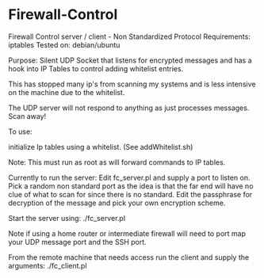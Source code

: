 # Firewall-Control
Firewall Control server / client   - Non Standardized Protocol
Requirements:  iptables 
Tested on: debian/ubuntu 

Purpose: Silent UDP Socket that listens for encrypted messages and has a hook into IP Tables to control adding whitelist entries.

This has stopped many ip's from scanning my systems and is less intensive on the machine due to the whitelist.

The UDP server will not respond to anything as just processes messages. Scan away!  

To use:

initialize Ip tables using a whitelist. (See addWhitelist.sh) 

Note: This must run as root as will forward commands to IP tables.

Currently to run the server:
Edit fc_server.pl and supply a port to listen on. Pick a random non standard port as the idea is that the far end will have no clue of what to scan for since there is no standard. Edit the passphrase for decryption of the message and pick your own encryption scheme.

Start the server using:
./fc_server.pl 


Note if using a home router or intermediate firewall will need to port map your UDP message port and the SSH port.


From the remote machine that needs access run the client and supply the arguments:
./fc_client.pl <MESSAGE> <PASS> <IP> <UDPPORT> 





